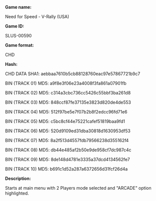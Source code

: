 ﻿**Game name:**

Need for Speed - V-Rally (USA)

**Game ID:**

SLUS-00590

**Game format:**

CHD

**Hash:**

CHD DATA SHA1: aebbaa7610b5cb88128760eac97e57867721b9c7

BIN (TRACK 01) MD5: a9f8e3f06e23a4008f3fa861a07901fb

BIN (TRACK 02) MD5: c314a3cbc736cc5426c55bbf3ba261d8

BIN (TRACK 03) MD5: 848ccf87fe37135e3823d820de4de553

BIN (TRACK 04) MD5: 512f97be5e7f07b2b8f2edcc96fd71e6

BIN (TRACK 05) MD5: c5bc8cf44e75221cafef51819baa9fd1

BIN (TRACK 06) MD5: 520d9109ed31dba30818d1630953df53

BIN (TRACK 07) MD5: 8a2f513d4557fdb79566238d355162f4

BIN (TRACK 08) MD5: db44e485af2b50e9de958cf7dc987c4c

BIN (TRACK 09) MD5: 8de148d4781e3335a37dcd4134562fe7

BIN (TRACK 10) MD5: b691c1d52a287a6372656d31fcf26d4a

**Description:**

Starts at main menu with 2 Players mode selected and "ARCADE" option highlighted.